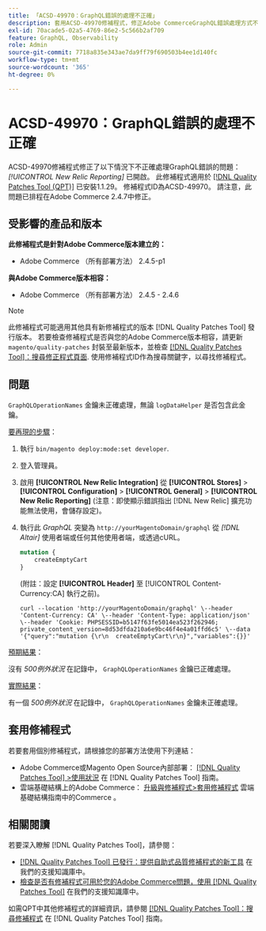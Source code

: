 ```yaml
---
title: 「ACSD-49970：GraphQL錯誤的處理不正確」
description: 套用ACSD-49970修補程式，修正Adobe CommerceGraphQL錯誤處理方式不正確的問題。 [!UICONTROL New Relic Reporting] 已開啟。
exl-id: 70acade5-02a5-4769-86e2-5c566b2af709
feature: GraphQL, Observability
role: Admin
source-git-commit: 7718a835e343ae7da9ff79f690503b4ee1d140fc
workflow-type: tm+mt
source-wordcount: '365'
ht-degree: 0%

---
```


# ACSD-49970：GraphQL錯誤的處理不正確

ACSD-49970修補程式修正了以下情況下不正確處理GraphQL錯誤的問題： *[!UICONTROL New Relic Reporting]* 已開啟。 此修補程式適用於 [[!DNL Quality Patches Tool (QPT)]](/help/announcements/adobe-commerce-announcements/magento-quality-patches-released-new-tool-to-self-serve-quality-patches.md) 已安裝1.1.29。 修補程式ID為ACSD-49970。 請注意，此問題已排程在Adobe Commerce 2.4.7中修正。

## 受影響的產品和版本

**此修補程式是針對Adobe Commerce版本建立的：**

* Adobe Commerce （所有部署方法） 2.4.5-p1

**與Adobe Commerce版本相容：**

* Adobe Commerce （所有部署方法） 2.4.5 - 2.4.6

>[!NOTE]
>
>此修補程式可能適用其他具有新修補程式的版本 [!DNL Quality Patches Tool] 發行版本。 若要檢查修補程式是否與您的Adobe Commerce版本相容，請更新 `magento/quality-patches` 封裝至最新版本，並檢查 [[!DNL Quality Patches Tool]：搜尋修正程式頁面](https://experienceleague.adobe.com/tools/commerce-quality-patches/index.html). 使用修補程式ID作為搜尋關鍵字，以尋找修補程式。

## 問題

`GraphQLOperationNames` 金鑰未正確處理，無論 `logDataHelper` 是否包含此金鑰。

<u>要再現的步驟</u>：

1. 執行 `bin/magento deploy:mode:set developer`.
1. 登入管理員。
1. 啟用 **[!UICONTROL New Relic Integration]** 從 **[!UICONTROL Stores]** > **[!UICONTROL Configuration]** > **[!UICONTROL General]** > **[!UICONTROL New Relic Reporting]**
(注意：即使顯示錯誤指出 [!DNL New Relic] 擴充功能無法使用，會儲存設定)。
1. 執行此 *GraphQL* 突變為 `http://yourMagentoDomain/graphql` 從 *[!DNL Altair]* 使用者端或任何其他使用者端，或透過cURL。

   ```GraphQL
   mutation {
       createEmptyCart
   }
   ```

   (附註：設定 **[!UICONTROL Header]** 至 [!UICONTROL Content-Currency:CA] 執行之前)。

   ```cURL
   curl --location 'http://yourMagentoDomain/graphql' \--header 'Content-Currency: CA' \--header 'Content-Type: application/json' \--header 'Cookie: PHPSESSID=b5147f63fe5014ea523f262946; private_content_version=8d53dfda210a6e9bc46f4e4a01ffd6c5' \--data '{"query":"mutation {\r\n  createEmptyCart\r\n}","variables":{}}'
   ```

<u>預期結果</u>：

沒有 *500例外狀況* 在記錄中， `GraphQLOperationNames` 金鑰已正確處理。

<u>實際結果</u>：

有一個 *500例外狀況* 在記錄中， `GraphQLOperationNames` 金鑰未正確處理。

## 套用修補程式

若要套用個別修補程式，請根據您的部署方法使用下列連結：

* Adobe Commerce或Magento Open Source內部部署： [[!DNL Quality Patches Tool] >使用狀況](https://experienceleague.adobe.com/docs/commerce-operations/tools/quality-patches-tool/usage.html) 在 [!DNL Quality Patches Tool] 指南。
* 雲端基礎結構上的Adobe Commerce： [升級與修補程式>套用修補程式](https://experienceleague.adobe.com/docs/commerce-cloud-service/user-guide/develop/upgrade/apply-patches.html) 雲端基礎結構指南中的Commerce 。

## 相關閱讀

若要深入瞭解 [!DNL Quality Patches Tool]，請參閱：

* [[!DNL Quality Patches Tool] 已發行：提供自助式品質修補程式的新工具](/help/announcements/adobe-commerce-announcements/magento-quality-patches-released-new-tool-to-self-serve-quality-patches.md) 在我們的支援知識庫中。
* [檢查是否有修補程式可用於您的Adobe Commerce問題，使用 [!DNL Quality Patches Tool]](/help/support-tools/patches-available-in-qpt-tool/check-patch-for-magento-issue-with-magento-quality-patches.md) 在我們的支援知識庫中。

如需QPT中其他修補程式的詳細資訊，請參閱 [[!DNL Quality Patches Tool]：搜尋修補程式](https://experienceleague.adobe.com/tools/commerce-quality-patches/index.html) 在 [!DNL Quality Patches Tool] 指南。
